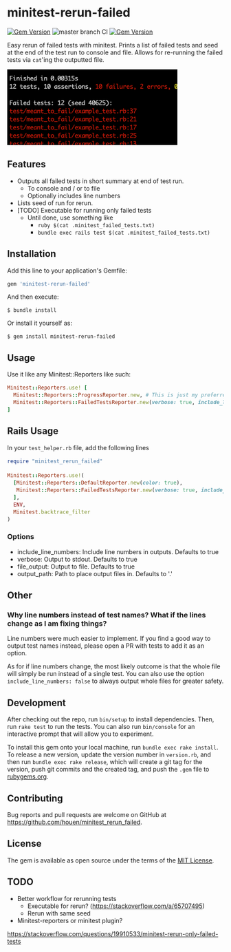 # minitest-rerun-failed
[![Gem Version](https://badge.fury.io/rb/minitest-rerun-failed.svg)](https://badge.fury.io/rb/minitest-rerun-failed)
![master branch CI](https://github.com/houen/minitest-rerun-failed/actions/workflows/main.yml/badge.svg?branch=master)
[![Gem Version](https://badge.fury.io/rb/minitest-rerun-failed.svg)](https://badge.fury.io/rb/minitest-rerun-failed)

Easy rerun of failed tests with minitest. Prints a list of failed tests and seed at the end of the test run to console and file. Allows for re-running the failed tests via `cat`'ing the outputted file.

![Example screenshot](assets/screenshot.png)

## Features
- Outputs all failed tests in short summary at end of test run.
  - To console and / or to file
  - Optionally includes line numbers
- Lists seed of run for rerun.
- [TODO] Executable for running only failed tests
  - Until done, use something like 
    - `ruby $(cat .minitest_failed_tests.txt)`
    - `bundle exec rails test $(cat .minitest_failed_tests.txt)`

## Installation

Add this line to your application's Gemfile:

```ruby
gem 'minitest-rerun-failed'
```

And then execute:

    $ bundle install

Or install it yourself as:

    $ gem install minitest-rerun-failed

## Usage

Use it like any Minitest::Reporters like such:

```ruby
Minitest::Reporters.use! [
  Minitest::Reporters::ProgressReporter.new, # This is just my preferred reporter. Use the one(s) you like.
  Minitest::Reporters::FailedTestsReporter.new(verbose: true, include_line_numbers: true)
]
```

## Rails Usage

In your `test_helper.rb` file, add the following lines 

```ruby
require "minitest_rerun_failed"

Minitest::Reporters.use!(
  [Minitest::Reporters::DefaultReporter.new(color: true),
   Minitest::Reporters::FailedTestsReporter.new(verbose: true, include_line_numbers: true, output_path: "tmp")
  ],
  ENV,
  Minitest.backtrace_filter
)

```



### Options
- include_line_numbers: Include line numbers in outputs. Defaults to true
- verbose: Output to stdout. Defaults to true
- file_output: Output to file. Defaults to true
- output_path: Path to place output files in. Defaults to '.'

## Other
### Why line numbers instead of test names? What if the lines change as I am fixing things?
Line numbers were much easier to implement.
If you find a good way to output test names instead, please open a PR with tests to add it as an option.

As for if line numbers change, the most likely outcome is that the whole file will simply be run instead of a single test.
You can also use the option `include_line_numbers: false` to always output whole files for greater safety.

## Development

After checking out the repo, run `bin/setup` to install dependencies. Then, run `rake test` to run the tests. You can also run `bin/console` for an interactive prompt that will allow you to experiment.

To install this gem onto your local machine, run `bundle exec rake install`. To release a new version, update the version number in `version.rb`, and then run `bundle exec rake release`, which will create a git tag for the version, push git commits and the created tag, and push the `.gem` file to [rubygems.org](https://rubygems.org).

## Contributing

Bug reports and pull requests are welcome on GitHub at https://github.com/houen/minitest_rerun_failed.

## License

The gem is available as open source under the terms of the [MIT License](https://opensource.org/licenses/MIT).

## TODO
- Better workflow for rerunning tests
  - Executable for rerun? (https://stackoverflow.com/a/65707495)
  - Rerun with same seed
- Minitest-reporters or minitest plugin?

https://stackoverflow.com/questions/19910533/minitest-rerun-only-failed-tests
